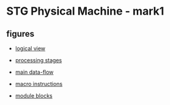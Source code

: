 
STG Physical Machine - mark1
============================

figures
-------

* [logical view](docs/fig/logical_view.svg)

* [processing stages](docs/fig/stages.svg)

* [main data-flow](docs/fig/dataflow.svg)

* [macro instructions](docs/fig/macro_instructions.svg)

* [module blocks](docs/fig/blocks.svg)



